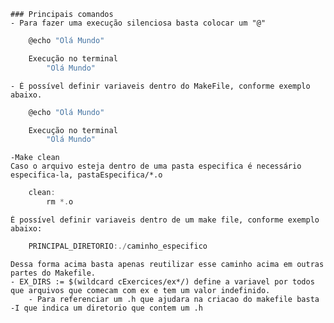 	### Principais comandos
	- Para fazer uma execução silenciosa basta colocar um "@"
```c 
	@echo "Olá Mundo"

	Execução no terminal
		"Olá Mundo"
```
	- É possível definir variaveis dentro do MakeFile, conforme exemplo abaixo.
```c 
	@echo "Olá Mundo"

	Execução no terminal
		"Olá Mundo"
```
	-Make clean
	Caso o arquivo esteja dentro de uma pasta especifica é necessário especifica-la, pastaEspecifica/*.o
```c 
	clean:
		rm *.o
```
	É possível definir variaveis dentro de um make file, conforme exemplo abaixo:
```c 
	PRINCIPAL_DIRETORIO:./caminho_especifico
```
	Dessa forma acima basta apenas reutilizar esse caminho acima em outras partes do Makefile.
	- EX_DIRS := $(wildcard cExercices/ex*/) define a variavel por todos que arquivos que comecam com ex e tem um valor indefinido.
		- Para referenciar um .h que ajudara na criacao do makefile basta -I que indica um diretorio que contem um .h